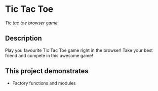 # Tic Tac Toe

_Tic tac toe browser game._

## Description

Play you favourite Tic Tac Toe game right in the browser! Take your best friend and compete in this awesome game!

## This project demonstrates

- Factory functions and modules
